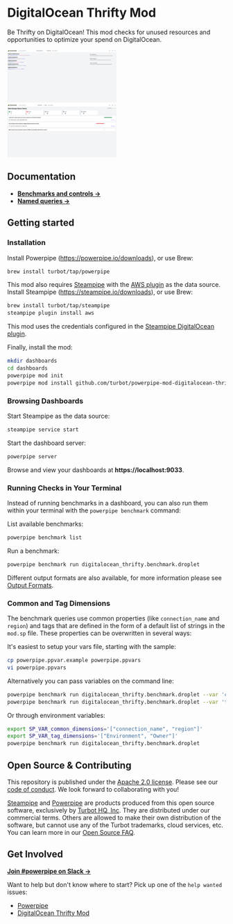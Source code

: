 # DigitalOcean Thrifty Mod

Be Thrifty on DigitalOcean! This mod checks for unused resources and opportunities to optimize your spend on DigitalOcean.

<img src="https://raw.githubusercontent.com/turbot/steampipe-mod-digitalocean-thrifty/main/docs/digitalocean_thrifty_dashboard.png" width="50%" type="thumbnail"/>
<img src="https://raw.githubusercontent.com/turbot/steampipe-mod-digitalocean-thrifty/main/docs/digitalocean_thrifty_block_storage_dashboard.png" width="50%" type="thumbnail"/>

## Documentation

- **[Benchmarks and controls →](https://hub.powerpipe.io/mods/turbot/digitalocean_thrifty/controls)**
- **[Named queries →](https://hub.powerpipe.io/mods/turbot/digitalocean_thrifty/queries)**

## Getting started

### Installation

Install Powerpipe (https://powerpipe.io/downloads), or use Brew:

```sh
brew install turbot/tap/powerpipe
```

This mod also requires [Steampipe](https://steampipe.io) with the [AWS plugin](https://hub.steampipe.io/plugins/turbot/aws) as the data source. Install Steampipe (https://steampipe.io/downloads), or use Brew:

```sh
brew install turbot/tap/steampipe
steampipe plugin install aws
```

This mod uses the credentials configured in the [Steampipe DigitalOcean plugin](https://hub.steampipe.io/plugins/turbot/digitalocean).

Finally, install the mod:

```sh
mkdir dashboards
cd dashboards
powerpipe mod init
powerpipe mod install github.com/turbot/powerpipe-mod-digitalocean-thrifty
```

### Browsing Dashboards

Start Steampipe as the data source:

```sh
steampipe service start
```

Start the dashboard server:

```sh
powerpipe server
```

Browse and view your dashboards at **https://localhost:9033**.

### Running Checks in Your Terminal

Instead of running benchmarks in a dashboard, you can also run them within your
terminal with the `powerpipe benchmark` command:

List available benchmarks:

```sh
powerpipe benchmark list
```

Run a benchmark:

```sh
powerpipe benchmark run digitalocean_thrifty.benchmark.droplet
```

Different output formats are also available, for more information please see
[Output Formats](https://powerpipe.io/docs/reference/cli/benchmark#output-formats).

### Common and Tag Dimensions

The benchmark queries use common properties (like `connection_name` and `region`) and tags that are defined in the form of a default list of strings in the `mod.sp` file. These properties can be overwritten in several ways:

It's easiest to setup your vars file, starting with the sample:

```sh
cp powerpipe.ppvar.example powerpipe.ppvars
vi powerpipe.ppvars
```

Alternatively you can pass variables on the command line:

```sh
powerpipe benchmark run digitalocean_thrifty.benchmark.droplet --var 'common_dimensions=["connection_name", "region"]'
powerpipe benchmark run digitalocean_thrifty.benchmark.droplet --var 'tag_dimensions=["Environment", "Owner"]'
```

Or through environment variables:

```sh
export SP_VAR_common_dimensions='["connection_name", "region"]'
export SP_VAR_tag_dimensions='["Environment", "Owner"]'
powerpipe benchmark run digitalocean_thrifty.benchmark.droplet
```

## Open Source & Contributing

This repository is published under the [Apache 2.0 license](https://www.apache.org/licenses/LICENSE-2.0). Please see our [code of conduct](https://github.com/turbot/.github/blob/main/CODE_OF_CONDUCT.md). We look forward to collaborating with you!

[Steampipe](https://steampipe.io) and [Powerpipe](https://powerpipe.io) are products produced from this open source software, exclusively by [Turbot HQ, Inc](https://turbot.com). They are distributed under our commercial terms. Others are allowed to make their own distribution of the software, but cannot use any of the Turbot trademarks, cloud services, etc. You can learn more in our [Open Source FAQ](https://turbot.com/open-source).

## Get Involved

**[Join #powerpipe on Slack →](https://turbot.com/community/join)**

Want to help but don't know where to start? Pick up one of the `help wanted` issues:

- [Powerpipe](https://github.com/turbot/powerpipe/labels/help%20wanted)
- [DigitalOcean Thrifty Mod](https://github.com/turbot/steampipe-mod-digitalocean-thrifty/labels/help%20wanted)